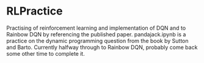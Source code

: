 # RLPractice
Practising of reinforcement learning and implementation of DQN and to Rainbow DQN by referencing the published paper.
pandajack.ipynb is a practice on the dynamic programming question from the book by Sutton and Barto.
Currently halfway through to Rainbow DQN, probably come back some other time to complete it.
